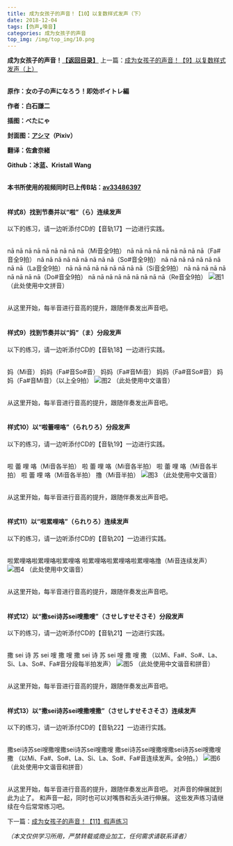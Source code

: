 ```yaml
---
title: 成为女孩子的声音！【10】以复数样式发声（下）
date: 2018-12-04
tags: [伪声,嗓音]
categories: 成为女孩子的声音
top_img: /img/top_img/10.png
---
```

**成为女孩子的声音！[【返回目录】](/成为女孩子的声音/README/)**
上一篇：[成为女孩子的声音！【9】以复数样式发声（上）](/成为女孩子的声音/9/)<br><br>

**原作：女の子の声になろう！即効ボイトレ編**

**作者：白石謙二**   

**插图：べたにゃ**   

**封面图：[アシマ](https://www.pixiv.net/member.php?id=2642047
)（Pixiv）**

**翻译：佐倉奈緒**   

**Github：冰蓝、Kristall Wang** <br><br>

**本书所使用的视频同时已上传B站：[av33486397](https://www.bilibili.com/video/av33486397)**<br><br>

#### 样式8）找到节奏并以“啦”（ら）连续发声
以下的练习，请一边听添付CD的【音轨17】一边进行实践。<br><br>

nā  nā nā  nā nā  nā nā  nā nā（Mi音全9拍）
nā  nā nā  nā nā  nā nā  nā nā（Fa#音全9拍）
nā  nā nā  nā nā  nā nā  nā nā（So#音全9拍）
nā  nā nā  nā nā  nā nā  nā nā（La音全9拍）
nā  nā nā  nā nā  nā nā  nā nā（Si音全9拍）
nā  nā nā  nā nā  nā nā  nā nā（Do#音全9拍）
nā  nā nā  nā nā  nā nā  nā nā（Re音全9拍）
![图1](/img/10/1.png)
（此处使用中文拼音）<br><br>

从这里开始，每半音进行音高的提升，跟随伴奏发出声音吧。<br><br>

#### 样式9）找到节奏并以“妈”（ま）分段发声
以下的练习，请一边听添付CD的【音轨18】一边进行实践。<br><br>

妈（Mi音）
妈妈（Fa#音So#音）
妈妈（Fa#音Mi音）
妈妈（Fa#音So#音）
妈妈（Fa#音Mi音）（以上全9拍）
![图2](/img/10/2.png)
（此处使用中文谐音）<br><br>

从这里开始，每半音进行音高的提升，跟随伴奏发出声音吧。<br><br>

#### 样式10）以“啦蕾哩咯”（られりろ）分段发声
以下的练习，请一边听添付CD的【音轨19】一边进行实践。<br><br>

啦  蕾  哩  咯（Mi音各半拍）
啦  蕾  哩  咯（Mi音各半拍）
啦  蕾  哩  咯（Mi音各半拍）
啦  蕾  哩  咯（Mi音各半拍）
撸（Mi音半拍）
![图3](/img/10/3.png)
（此处使用中文谐音）<br><br>

从这里开始，每半音进行音高的提升，跟随伴奏发出声音吧。<br><br>

#### 样式11）以“啦累哩咯”（られりろ）连续发声
以下的练习，请一边听添付CD的【音轨20】一边进行实践。<br><br>

啦累哩咯啦累哩咯啦累哩咯
啦累哩咯啦累哩咯啦累哩咯撸（Mi音连续发声）
![图4](/img/10/4.png)
（此处使用中文谐音）<br><br>

从这里开始，每半音进行音高的提升，跟随伴奏发出声音吧。<br><br>

#### 样式12）以“撒sei诗苏sei嗖撒嗖”（させしすせそさそ）分段发声
以下的练习，请一边听添付CD的【音轨21】一边进行实践。<br><br>

撒 sei 诗 苏 sei 嗖 撒 嗖
撒 sei 诗 苏 sei 嗖 撒 嗖 撒
（以Mi、Fa#、So#、La、Si、La、So#、Fa#音分段每半拍发声）
![图5](/img/10/5.png)
（此处使用中文谐音和拼音）<br><br>

从这里开始，每半音进行音高的提升，跟随伴奏发出声音吧。<br><br>

#### 样式13）以“撒sei诗苏sei嗖撒嗖撒”（させしすせそさそさ）连续发声
以下的练习，请一边听添付CD的【音轨22】一边进行实践。<br><br>

撒sei诗苏sei嗖撒嗖撒sei诗苏sei嗖撒嗖
撒sei诗苏sei嗖撒嗖撒sei诗苏sei嗖撒嗖撒
（以Mi、Fa#、So#、La、Si、La、So#、Fa#音连续发声。全9拍。）
![图6](/img/10/6.png)
（此处使用中文谐音和拼音）<br><br>

从这里开始，每半音进行音高的提升，跟随伴奏发出声音吧。
对声音的伸展就到此为止了。
和声音一起，同时也可以对嘴唇和舌头进行伸展。
这些发声练习请继续在今后常常练习吧。

下一篇：[成为女孩子的声音！【11】假声练习](/成为女孩子的声音/11/)

*（本文仅供学习所用，严禁转载或商业加工，任何需求请联系译者）*
